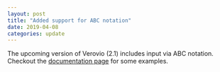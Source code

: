 ```yaml
---
layout: post
title: "Added support for ABC notation"
date: 2019-04-08
categories: update
---
```


The upcoming version of Verovio (2.1) includes input via ABC notation. Checkout the [documentation page](https://www.verovio.org/abc-examples.xhtml) for some examples. 
